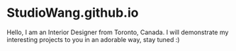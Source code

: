 # StudioWang.github.io
Hello, I am an Interior Designer from Toronto, Canada. I will demonstrate my interesting projects to you in an adorable way, stay tuned :)
